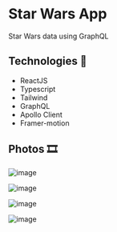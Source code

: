 # Star Wars App

Star Wars data using GraphQL


## Technologies 👾

- ReactJS
- Typescript
- Tailwind
- GraphQL
- Apollo Client
- Framer-motion

## Photos 🎞

![image](https://user-images.githubusercontent.com/83486074/194782169-4148a082-969e-4d58-9903-76e4f7a69089.png)

![image](https://user-images.githubusercontent.com/83486074/194928227-ac8d39d2-efc5-4244-8130-1aacdb4e8c99.png)

![image](https://user-images.githubusercontent.com/83486074/194928106-b2891075-f864-4b12-8b37-17a56f53fe6e.png)

![image](https://user-images.githubusercontent.com/83486074/194928148-c2bb9f93-56a6-4c1e-a7db-f3e9c7511e71.png)

